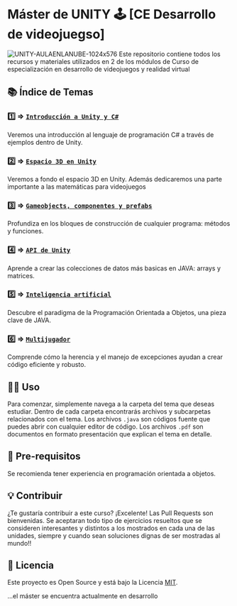 # Máster de UNITY 🕹 [CE Desarrollo de videojuegso]
![UNITY-AULAENLANUBE-1024x576](https://github.com/aulaenlanube/master-unity/assets/15714409/8e8a3843-e403-47f2-949e-e4287ea9686e)
Este repositorio contiene todos los recursos y materiales utilizados en 2 de los módulos de Curso de especialización en desarrollo de videojuegos y realidad virtual

## 📚 Índice de Temas

### 1️⃣ &#8658; [**`Introducción a Unity y C#`**](master-unity/Assets/tema1) 
Veremos una introducción al lenguaje de programación C# a través de ejemplos dentro de Unity.

### 2️⃣ &#8658; [**`Espacio 3D en Unity`**](master-unity/Assets/tema2) 
Veremos a fondo el espacio 3D en Unity. Además dedicaremos una parte importante a las matemáticas para videojuegos

### 3️⃣ &#8658; [**`Gameobjects, componentes y prefabs`**](master-unity/Assets/tema3)
Profundiza en los bloques de construcción de cualquier programa: métodos y funciones. 

### 4️⃣ &#8658; [**`API de Unity`**](master-unity/Assets/tema4) 
Aprende a crear las colecciones de datos más basicas en JAVA: arrays y matrices.

### 5️⃣ &#8658; [**`Inteligencia artificial`**](master-unity/Assets/tema5)
Descubre el paradigma de la Programación Orientada a Objetos, una pieza clave de JAVA.

### 6️⃣ &#8658; [**`Multijugador`**](master-unity/Assets/tema6)
Comprende cómo la herencia y el manejo de excepciones ayudan a crear código eficiente y robusto.



## 👨‍💻 Uso

Para comenzar, simplemente navega a la carpeta del tema que deseas estudiar. Dentro de cada carpeta encontrarás archivos y subcarpetas relacionados con el tema. Los archivos `.java` son códigos fuente que puedes abrir con cualquier editor de código. Los archivos `.pdf` son documentos en formato presentación que explican el tema en detalle.  

## 🌱 Pre-requisitos

Se recomienda tener experiencia en programación orientada a objetos.

## 💡 Contribuir

¿Te gustaría contribuir a este curso? ¡Excelente! Las Pull Requests son bienvenidas. Se aceptaran todo tipo de ejercicios resueltos que se consideren interesantes y distintos a los mostrados en cada una de las unidades, siempre y cuando sean soluciones dignas de ser mostradas al mundo!!

## 📖 Licencia

Este proyecto es Open Source y está bajo la Licencia [MIT](https://es.wikipedia.org/wiki/Licencia_MIT).



...el máster se encuentra actualmente en desarrollo
